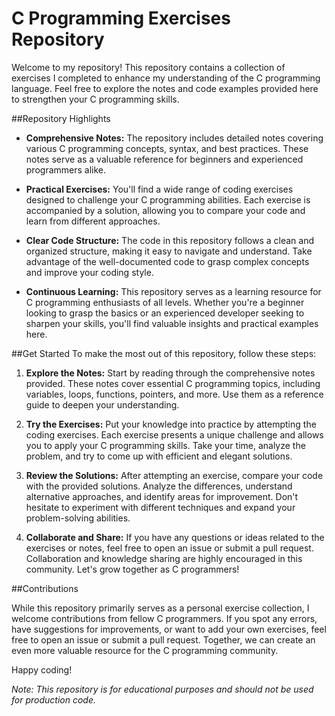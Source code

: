 # C Programming Exercises Repository

Welcome to my repository! This repository contains a collection of exercises I completed to enhance my understanding of the C programming language. Feel free to explore the notes and code examples provided here to strengthen your C programming skills.

##Repository Highlights
- **Comprehensive Notes:** The repository includes detailed notes covering various C programming concepts, syntax, and best practices. These notes serve as a valuable reference for beginners and experienced programmers alike.

- **Practical Exercises:** You'll find a wide range of coding exercises designed to challenge your C programming abilities. Each exercise is accompanied by a solution, allowing you to compare your code and learn from different approaches.

- **Clear Code Structure:** The code in this repository follows a clean and organized structure, making it easy to navigate and understand. Take advantage of the well-documented code to grasp complex concepts and improve your coding style.

- **Continuous Learning:** This repository serves as a learning resource for C programming enthusiasts of all levels. Whether you're a beginner looking to grasp the basics or an experienced developer seeking to sharpen your skills, you'll find valuable insights and practical examples here.

##Get Started
To make the most out of this repository, follow these steps:

1. **Explore the Notes:** Start by reading through the comprehensive notes provided. These notes cover essential C programming topics, including variables, loops, functions, pointers, and more. Use them as a reference guide to deepen your understanding.

2. **Try the Exercises:** Put your knowledge into practice by attempting the coding exercises. Each exercise presents a unique challenge and allows you to apply your C programming skills. Take your time, analyze the problem, and try to come up with efficient and elegant solutions.

3. **Review the Solutions:** After attempting an exercise, compare your code with the provided solutions. Analyze the differences, understand alternative approaches, and identify areas for improvement. Don't hesitate to experiment with different techniques and expand your problem-solving abilities.

4. **Collaborate and Share:** If you have any questions or ideas related to the exercises or notes, feel free to open an issue or submit a pull request. Collaboration and knowledge sharing are highly encouraged in this community. Let's grow together as C programmers!

##Contributions

While this repository primarily serves as a personal exercise collection, I welcome contributions from fellow C programmers. If you spot any errors, have suggestions for improvements, or want to add your own exercises, feel free to open an issue or submit a pull request. Together, we can create an even more valuable resource for the C programming community.

Happy coding!

*Note: This repository is for educational purposes and should not be used for production code.*
